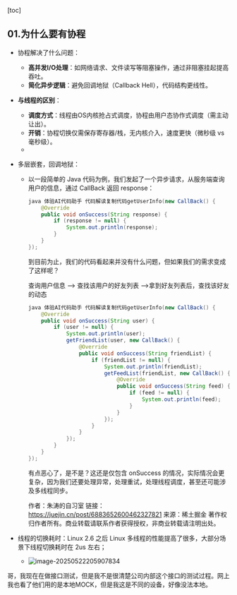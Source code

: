 [toc]

## 01.为什么要有协程

- 协程解决了什么问题：
  - **高并发I/O处理**：如网络请求、文件读写等阻塞操作，通过非阻塞挂起提高吞吐。
  - **简化异步逻辑**：避免回调地狱（Callback Hell），代码结构更线性。

- **与线程的区别**：
  - **调度方式**：线程由OS内核抢占式调度，协程由用户态协作式调度（需主动让出）。
  - **开销**：协程切换仅需保存寄存器/栈，无内核介入，速度更快（微秒级 vs 毫秒级）。
  - 

- 多层嵌套，回调地狱：

  - 以一段简单的 Java 代码为例，我们发起了一个异步请求，从服务端查询用户的信息，通过 CallBack 返回 response：

    ```java
    java 体验AI代码助手 代码解读复制代码getUserInfo(new CallBack() {
        @Override
        public void onSuccess(String response) {
            if (response != null) {
                System.out.println(response);
            }
        }
    });
    ```

    到目前为止，我们的代码看起来并没有什么问题，但如果我们的需求变成了这样呢？

    查询用户信息 --> 查找该用户的好友列表 -->拿到好友列表后，查找该好友的动态

    ```java
    java 体验AI代码助手 代码解读复制代码getUserInfo(new CallBack() {
        @Override
        public void onSuccess(String user) {
            if (user != null) {
                System.out.println(user);
                getFriendList(user, new CallBack() {
                    @Override
                    public void onSuccess(String friendList) {
                        if (friendList != null) {
                            System.out.println(friendList);
                            getFeedList(friendList, new CallBack() {
                                @Override
                                public void onSuccess(String feed) {
                                    if (feed != null) {
                                        System.out.println(feed);
                                    }
                                }
                            });
                        }
                    }
                });
            }
        }
    });
    ```

    有点恶心了，是不是？这还是仅包含 onSuccess 的情况，实际情况会更复杂，因为我们还要处理异常，处理重试，处理线程调度，甚至还可能涉及多线程同步。

    

    作者：朱涛的自习室
    链接：https://juejin.cn/post/6883652600462327821
    来源：稀土掘金
    著作权归作者所有。商业转载请联系作者获得授权，非商业转载请注明出处。

- 线程的切换耗时：Linux 2.6 之后 Linux 多线程的性能提高了很多，大部分场景下线程切换耗时在 2us 左右；
  
  - ![image-20250522205907834](../../_pic_/image-20250522205907834.png)



哥，我现在在做接口测试，但是我不是很清楚公司内部这个接口的测试过程。网上我也看了他们用的是本地MOCK，但是我这是不同的设备，好像没法本地。